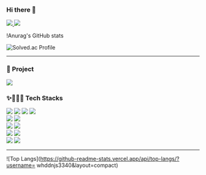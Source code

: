 ### Hi there 👋

<div>
<!-- HITS로 방문자 수 -->
<a href="https://github.com/whddnjs3340/">
<img src="https://hits.seeyoufarm.com/api/count/incr/badge.svg?url=https%3A%2F%2Fgithub.com%2Fjoyunju&count_bg=%233D89C8&title_bg=%23555555&icon=&icon_color=%23E7E7E7&title=hits&edge_flat=false"/>
</a>
<img src="https://img.shields.io/github/followers/whddnjs3340?style=social"/>
</div>

!Anurag's GitHub stats


![Solved.ac Profile](http://mazassumnida.wtf/api/v2/generate_badge?boj=whddnjs3340)


<hr>




<div align=left>
<h3>📍 Project </h3>
<a href="https://github.com/wlgns5510/spotmate">
<img src="https://img.shields.io/badge/SPOTMATE-4454A1?style=for-the-badge&logo=SPOTMATE&logoColor=white"/>
</a>
</div>

<div align=left>
<!--
<a href="https://github.com/wlgns5510">
<img src="https://img.shields.io/badge/zooland-EC5990?style=for-the-badge&logo=zooland&logoColor=white"/>
</a>
<a href="https://github.com/wlgns5510">
<img src="https://img.shields.io/badge/Filmlab-F16728?style=for-the-badge&logo=Filmlab&logoColor=white"/>
</a>
-->
</div>

<div align=left>
<h3>✨👩🏻‍💻 Tech Stacks </h3>
<!--
<img src="https://img.shields.io/badge/아이콘의 내용-배경색?style=flat&logo=로고이름&logoColor=white"/>
<img src="https://img.shields.io/badge/React-61DAFB?style=flat-square&logo=React&logoColor=white"/>
-->
<!-- Front -->
<img src="https://img.shields.io/badge/HTML5-E34F26?style=for-the-badge&logo=HTML5&logoColor=white"/>
<img src="https://img.shields.io/badge/CSS3-1572B6?style=for-the-badge&logo=CSS3&logoColor=white"/>
<img src="https://img.shields.io/badge/JavaScript-F7DF1E?style=for-the-badge&logo=JavaScript&logoColor=white"/>
<img src="https://img.shields.io/badge/jQuery-0769AD?style=for-the-badge&logo=jQuery&logoColor=white"/>
<br>
<!-- Back -->
<img src="https://img.shields.io/badge/Java-007396?style=for-the-badge&logo=Java&logoColor=white">


<!-- data -->
<img src="https://img.shields.io/badge/Oracle-F80000?style=for-the-badge&logo=Oracle&logoColor=white"/>
<br>
<!-- 프레임워크 -->
<img src="https://img.shields.io/badge/Spring-6DB33F?style=for-the-badge&logo=Spring&logoColor=white"/>

<img src="https://img.shields.io/badge/bootstrap-7952B3?style=for-the-badge&logo=bootstrap&logoColor=white">


<br>
<!-- 서버 -->
<img src="https://img.shields.io/badge/apache tomcat-F8DC75?style=for-the-badge&logo=apachetomcat&logoColor=white">

<!-- tool -->
<img src="https://img.shields.io/badge/Eclipse IDE-2C2255?style=for-the-badge&logo=Eclipse IDE&logoColor=white"/>

<br>
<!-- 협업 -->
<img src="https://img.shields.io/badge/GitHub-181717?style=for-the-badge&logo=GitHub&logoColor=white"/>

<img src="https://img.shields.io/badge/Notion-000000?style=for-the-badge&logo=Notion&logoColor=white"/>
<br>


</div>

<hr>

![Top Langs](https://github-readme-stats.vercel.app/api/top-langs/?username=
whddnjs3340&layout=compact)
